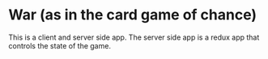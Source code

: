# War (as in the card game of chance)

This is a client and server side app. The server side app is a redux app that controls the state of the game. 

